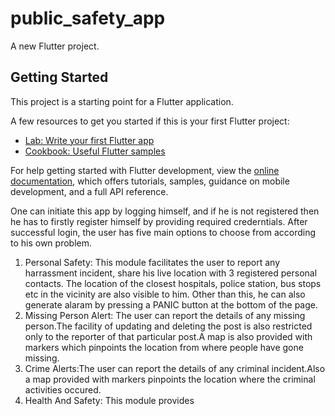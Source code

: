 # public_safety_app

A new Flutter project.

## Getting Started

This project is a starting point for a Flutter application.

A few resources to get you started if this is your first Flutter project:

- [Lab: Write your first Flutter app](https://docs.flutter.dev/get-started/codelab)
- [Cookbook: Useful Flutter samples](https://docs.flutter.dev/cookbook)

For help getting started with Flutter development, view the
[online documentation](https://docs.flutter.dev/), which offers tutorials,
samples, guidance on mobile development, and a full API reference.

One can initiate this app by logging himself, and if he is not registered then he has to firstly register himself by providing required crederntials. 
After successful login, the user has five main options to choose from according to his own problem. 
1. Personal Safety: This module facilitates the user to report any harrassment incident, share his live location with 3 registered personal contacts. The location of the closest hospitals, police station, bus stops etc in the vicinity are also visible to him. Other than this, he can also generate alaram by pressing a PANIC button at the bottom of the page.
2. Missing Person Alert: The user can report the details of any missing person.The facility of updating and deleting the post is also restricted only to the reporter of that particular post.A map is also provided with markers which pinpoints the location from where people have gone missing.
3. Crime Alerts:The user can report the details of any criminal incident.Also a map  provided with markers pinpoints the location where the criminal activities occured.
4. Health And Safety: This module provides
